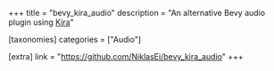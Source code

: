 +++
title = "bevy_kira_audio"
description = "An alternative Bevy audio plugin using [Kira](https://github.com/tesselode/kira)"

[taxonomies]
categories = ["Audio"]

[extra]
link = "https://github.com/NiklasEi/bevy_kira_audio"
+++
